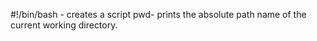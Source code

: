  #!/bin/bash - creates a script
pwd- prints the absolute path name of the current working directory.
